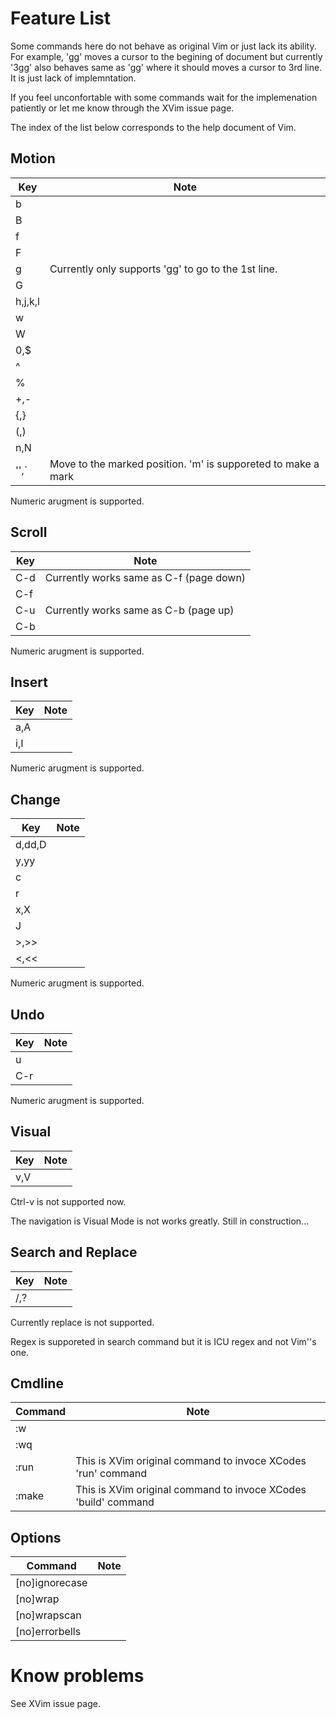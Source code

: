 
# Feature List

Some commands here do not behave as original Vim or just lack its ability.
For example, 'gg' moves a cursor to the begining of document but currently '3gg'
also behaves same as 'gg' where it should moves a cursor to 3rd line.
It is just lack of implemntation. 

If you feel unconfortable with some commands
wait for the implemenation patiently or let me know through the XVim issue page.

The index of the list below corresponds to the help document of Vim.

## Motion

 Key | Note
-----|-----
 b   | 
 B   | 
 f   |
 F   | 
 g   | Currently only supports 'gg' to go to the 1st line.
 G   |
 h,j,k,l | 
 w   |
 W   | 
 0,$ | 
 ^   | 
 %   |  
 +,- |
 {,} |
 (,) |
 n,N | 
 '',` | Move to the marked position. 'm' is supporeted to make a mark 

Numeric arugment is supported.


## Scroll

 Key | Note
-----|-----
 C-d | Currently works same as C-f (page down) 
 C-f |  
 C-u | Currently works same as C-b (page up) 
 C-b | 

Numeric arugment is supported.


## Insert

 Key | Note
-----|-----
 a,A |
 i,I |

Numeric arugment is supported.


## Change

 Key | Note
-----|-----
 d,dd,D |
 y,yy |
 c    |
 r    |
 x,X  |
 J    |
 >,>> |
 <,<< |


Numeric arugment is supported.


## Undo

 Key | Note
-----|-----
 u   |
 C-r |

Numeric arugment is supported.

## Visual

 Key | Note
-----|-----
 v,V |

Ctrl-v is not supported now.

The navigation is Visual Mode is not works greatly. Still in construction...

## Search and Replace

 Key | Note
-----|-----
 /,? | 

Currently replace is not supported.

Regex is supporeted in search command but it is ICU regex and not Vim''s one.


## Cmdline

 Command | Note
---------|-----
  :w     | 
  :wq    | 
  :run   | This is XVim original command to invoce XCodes 'run' command
  :make  | This is XVim original command to invoce XCodes 'build' command


## Options

 Command       | Note
---------------|-----
  [no]ignorecase |
  [no]wrap |
  [no]wrapscan |
  [no]errorbells |
    

# Know problems
 See XVim issue page.


